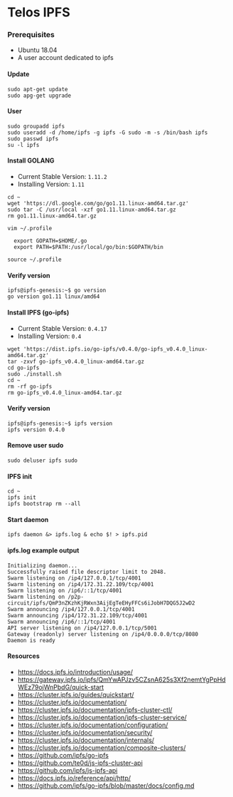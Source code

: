 # Telos IPFS

### Prerequisites
 - Ubuntu 18.04
 - A user account dedicated to ipfs

#### Update
```
sudo apt-get update
sudo apg-get upgrade
```

#### User
```
sudo groupadd ipfs
sudo useradd -d /home/ipfs -g ipfs -G sudo -m -s /bin/bash ipfs
sudo passwd ipfs
su -l ipfs
```

#### Install GOLANG
- Current Stable Version: `1.11.2`
- Installing Version: `1.11`

```
cd ~
wget 'https://dl.google.com/go/go1.11.linux-amd64.tar.gz'
sudo tar -C /usr/local -xzf go1.11.linux-amd64.tar.gz
rm go1.11.linux-amd64.tar.gz
```
`vim ~/.profile`
```
  export GOPATH=$HOME/.go
  export PATH=$PATH:/usr/local/go/bin:$GOPATH/bin
```
`source ~/.profile`

#### Verify version
```
ipfs@ipfs-genesis:~$ go version
go version go1.11 linux/amd64
```

#### Install IPFS (go-ipfs)
- Current Stable Version: `0.4.17`
- Installing Version: `0.4`

```
wget 'https://dist.ipfs.io/go-ipfs/v0.4.0/go-ipfs_v0.4.0_linux-amd64.tar.gz'
tar -zxvf go-ipfs_v0.4.0_linux-amd64.tar.gz
cd go-ipfs
sudo ./install.sh
cd ~
rm -rf go-ipfs
rm go-ipfs_v0.4.0_linux-amd64.tar.gz
```
#### Verify version
```
ipfs@ipfs-genesis:~$ ipfs version
ipfs version 0.4.0
```


#### Remove user sudo
`sudo deluser ipfs sudo`

#### IPFS init
```
cd ~
ipfs init
ipfs bootstrap rm --all
```

#### Start daemon
```
ipfs daemon &> ipfs.log & echo $! > ipfs.pid
```

#### ipfs.log example output
```
Initializing daemon...
Successfully raised file descriptor limit to 2048.
Swarm listening on /ip4/127.0.0.1/tcp/4001
Swarm listening on /ip4/172.31.22.109/tcp/4001
Swarm listening on /ip6/::1/tcp/4001
Swarm listening on /p2p-circuit/ipfs/QmP3nZKzhKjRWxn3AijEgTeEHyFFCs6iJobH7DQG5J2wD2
Swarm announcing /ip4/127.0.0.1/tcp/4001
Swarm announcing /ip4/172.31.22.109/tcp/4001
Swarm announcing /ip6/::1/tcp/4001
API server listening on /ip4/127.0.0.1/tcp/5001
Gateway (readonly) server listening on /ip4/0.0.0.0/tcp/8080
Daemon is ready
```

#### Resources
 - https://docs.ipfs.io/introduction/usage/
 - https://gateway.ipfs.io/ipfs/QmYwAPJzv5CZsnA625s3Xf2nemtYgPpHdWEz79ojWnPbdG/quick-start
 - https://cluster.ipfs.io/guides/quickstart/
 - https://cluster.ipfs.io/documentation/
 - https://cluster.ipfs.io/documentation/ipfs-cluster-ctl/
 - https://cluster.ipfs.io/documentation/ipfs-cluster-service/
 - https://cluster.ipfs.io/documentation/configuration/
 - https://cluster.ipfs.io/documentation/security/
 - https://cluster.ipfs.io/documentation/internals/
 - https://cluster.ipfs.io/documentation/composite-clusters/
 - https://github.com/ipfs/go-ipfs
 - https://github.com/te0d/js-ipfs-cluster-api
 - https://github.com/ipfs/js-ipfs-api
 - https://docs.ipfs.io/reference/api/http/
 - https://github.com/ipfs/go-ipfs/blob/master/docs/config.md
